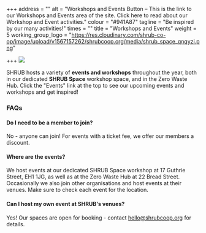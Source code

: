 +++
address = ""
alt = "Workshops and Events Button – This is the link to our Workshops and Events area of the site. Click here to read about our Workshop and Event activities."
colour = "#941A87"
tagline = "Be inspired by our many activities!"
times = ""
title = "Workshops and Events"
weight = 5
working_group_logo = "https://res.cloudinary.com/shrub-co-op/image/upload/v1567157262/shrubcoop.org/media/shrub_space_qnqyzi.png"

+++
![](https://res.cloudinary.com/shrub-co-op/image/upload/v1565367105/shrubcoop.org/media/food_sharing_hub_6_rtvqvu.png)

SHRUB hosts a variety of **events and workshops** throughout the year, both in our dedicated **SHRUB Space** workshop space, and in the Zero Waste Hub. Click the "Events" link at the top to see our upcoming events and workshops and get inspired!

### **FAQs**

#### Do I need to be a member to join?

No - anyone can join! For events with a ticket fee, we offer our members a discount.

#### Where are the events?

We host events at our dedicated SHRUB Space workshop at 17 Guthrie Street, EH1 1JG, as well as at the Zero Waste Hub at 22 Bread Street. Occasionally we also join other organisations and host events at their venues. Make sure to check each event for the location.

#### Can I host my own event at SHRUB's venues?

Yes! Our spaces are open for booking - contact hello@shrubcoop.org for details.
